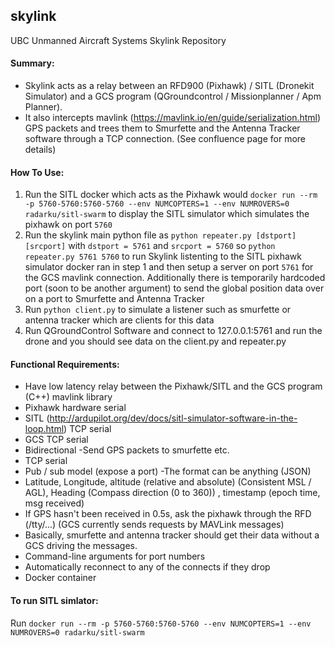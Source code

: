 ## skylink
UBC Unmanned Aircraft Systems Skylink Repository 

#### Summary: 
- Skylink acts as a relay between an RFD900 (Pixhawk) / SITL (Dronekit Simulator) and a GCS program (QGroundcontrol / Missionplanner / Apm Planner).
- It also intercepts mavlink (https://mavlink.io/en/guide/serialization.html) GPS packets and trees them to Smurfette and the Antenna Tracker software through a TCP connection. (See confluence page for more details)

#### How To Use:
1. Run the SITL docker which acts as the Pixhawk would `docker run --rm -p 5760-5760:5760-5760 --env NUMCOPTERS=1 --env NUMROVERS=0 radarku/sitl-swarm` to display the SITL simulator which simulates the pixhawk on port `5760`
2. Run the skylink main python file as `python repeater.py [dstport] [srcport]` with `dstport = 5761` and `srcport = 5760` so `python repeater.py 5761 5760` to run Skylink listenting to the SITL pixhawk simulator docker ran in step 1 and then setup a server on port `5761` for the GCS mavlink connection. Additionally there is temporarily hardcoded port (soon to be another argument) to send the global position data over on a port to Smurfette and Antenna Tracker
3. Run `python client.py` to simulate a listener such as smurfette or antenna tracker which are clients for this data
4. Run QGroundControl Software and connect to 127.0.0.1:5761 and run the drone and you should see data on the client.py and repeater.py

#### Functional Requirements:
- Have low latency relay between the Pixhawk/SITL and the GCS program (C++) mavlink library
- Pixhawk hardware serial
- SITL (http://ardupilot.org/dev/docs/sitl-simulator-software-in-the-loop.html) TCP serial
- GCS TCP serial
- Bidirectional
-Send GPS packets to smurfette etc.
- TCP serial
- Pub / sub model (expose a port)
-The format can be anything (JSON)
- Latitude, Longitude, altitude (relative and absolute) (Consistent MSL / AGL), Heading (Compass direction (0 to 360)) , timestamp (epoch time, msg received)
- If GPS hasn't been received in 0.5s, ask the pixhawk through the RFD (/tty/...) (GCS currently sends requests by MAVLink messages)
- Basically, smurfette and antenna tracker should get their data without a GCS driving the messages.
- Command-line arguments for port numbers
- Automatically reconnect to any of the connects if they drop
- Docker container

#### To run SITL simlator:
Run `docker run --rm -p 5760-5760:5760-5760 --env NUMCOPTERS=1 --env NUMROVERS=0 radarku/sitl-swarm`
